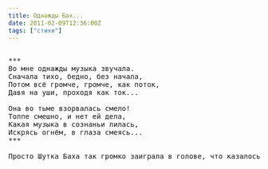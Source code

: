 ```yaml
---
title: Однажды Бах...
date: 2011-02-09T12:36:00Z
tags: ["стихи"]
---
```


<pre>

*** 
Во мне однажды музыка звучала.
Сначала тихо, бедно, без начала,
Потом всё громче, громче, как поток,
Давя на уши, проходя как ток...

Она во тьме взорвалась смело!
Толпе смешно, и нет ей дела,
Какая музыка в сознаньи лилась,
Искрясь огнём, в глаза смеясь...
***

Просто Шутка Баха так громко заиграла в голове, что казалось вырвется наружу...

</pre>